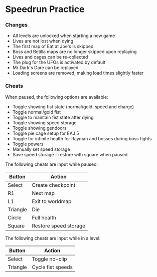# Speedrun Practice

### Changes
- All levels are unlocked when starting a new game
- Lives are not lost when dying
- The first map of Eat at Joe's is skipped
- Boss and Betilla maps are no longer skipped upon replaying
- Lives and cages can be re-collected
- The plug for the UFOs is activated by default
- Mr Dark's Dare can be replayed
- Loading screens are removed, making load times slightly faster

### Cheats
When paused, the following options are available:
- Toggle showing fist state (normal/gold, speed and charge)
- Toggle normal/gold fist
- Toggle to maintain fist state after dying
- Toggle showing speed storage
- Toggle showing gendoors
- Toggle pie cage setup for EAJ 5
- Toggle for infinite health for Rayman and bosses during boss fights
- Toggle powers
- Manually set speed storage
- Save speed storage - restore with square when paused

The following cheats are input while paused:

| **Button** | **Action**            |
|------------|-----------------------|
| Select     | Create checkpoint     |
| R1         | Next map              |
| L1         | Exit to worldmap      |
| Triangle   | Die                   |
| Circle     | Full health           |
| Square     | Restore speed storage |

The following cheats are input while in a level:

| **Button** | **Action**        |
|------------|-------------------|
| Select     | Toggle no-clip    |
| Triangle   | Cycle fist speeds |
